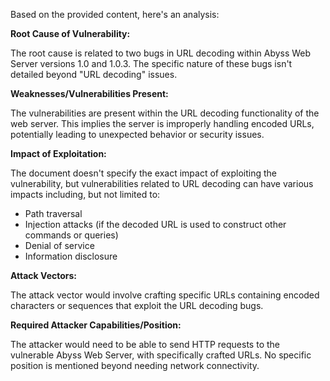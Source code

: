 Based on the provided content, here's an analysis:

**Root Cause of Vulnerability:**

The root cause is related to two bugs in URL decoding within Abyss Web Server versions 1.0 and 1.0.3. The specific nature of these bugs isn't detailed beyond "URL decoding" issues.

**Weaknesses/Vulnerabilities Present:**

The vulnerabilities are present within the URL decoding functionality of the web server. This implies the server is improperly handling encoded URLs, potentially leading to unexpected behavior or security issues.

**Impact of Exploitation:**

The document doesn't specify the exact impact of exploiting the vulnerability, but vulnerabilities related to URL decoding can have various impacts including, but not limited to:
* Path traversal
* Injection attacks (if the decoded URL is used to construct other commands or queries)
* Denial of service
* Information disclosure

**Attack Vectors:**

The attack vector would involve crafting specific URLs containing encoded characters or sequences that exploit the URL decoding bugs.

**Required Attacker Capabilities/Position:**

The attacker would need to be able to send HTTP requests to the vulnerable Abyss Web Server, with specifically crafted URLs. No specific position is mentioned beyond needing network connectivity.